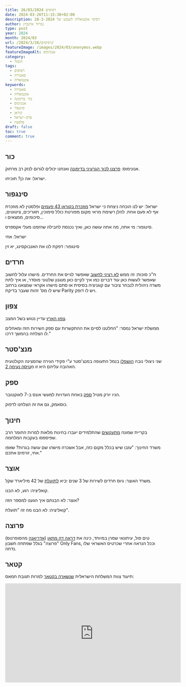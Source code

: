 ```yaml
---
title: רסיסים 26/03/2024
date: 2024-03-26T11:15:38+02:00
description: רסיסי אקטואליה לשבוע של 28-3-2024
author: נמרוד איזנברג
type: post
year: 2024
month: 2024/03
url: /2024/3/26/רסיסים/
featureImage: /images/2024/03/anonymos.webp
featureImageAlt: אנונימוס
category:
  - הומור
tags:
  - רסיסים
  - סאטירה
  - אקטואליה
keywords:
  - סאטירה
  - אקטואליה
  - כור בדימונה
  - אנונימוס
  - סינגפור
  - קוראן
  - פרס-ישראל
  - פלסטין
draft: false
toc: true
comment: true
---
```

## כור
אנונימוס: [פרצנו לכור הגרעיני בדימונה](https://www.ynet.co.il/digital/technews/article/h1q0ciu06) ואנחנו יכולים לגרום לנזק רב מרחוק.

ישראל: אה כן? תוכיחו.
## סינגפור
ישראל: יש לנו הוכחה ניצחת כי ישראל [מוזכרת בקוראן 43 פעמים](https://www.ynet.co.il/news/article/syohjyjy0) ופלסטין לא מוזכרת אף לא פעם אחת. להלן רשימת מראי מקום מפורטת כולל סימוכין, תאריכים, ציטוטים, סיכומים, ממצאים ו...

סינגפור: מי אתה, מה אתה עושה כאן, ואיך נכנסת לחבילה שהזמנו מעלי אקספרס.

ישראל: אחי

סינגפור: דפקת לנו את האנבוקסינג, יא זין
## חרדים
ח"כ סוכות: זה ממש [לא רציני לחשוב](https://www.ynet.co.il/news/article/bkxtbwxja) שאפשר לגייס את החרדים. מישהו עלול לחשוב שאפשר לעשות כאן עוד דברים כמו איך לקיים כאן מנגנון שלטוני מוסדר, או איך לתת משרה ניהולית לנבחר ציבור עם קוגניציה בסיסית או סתם מישהו אקראי שמצאנו ברחוב שיש לו מס' זהות שעבר בדיקת Parity ויש לו דופק.
## צפון
[צפון הארץ](https://www.ynet.co.il/news/article/b1461y006) עדיין נטוש בשל המצב.

ממשלת ישראל נמסר: "החלטנו לסיים את ההתקשרות עם ספק השירות הזה ומאחלים לו הצלחה בהמשך דרכו."
## מנצ'סטר
שני ניצולי נובה [הושפלו](https://www.ynet.co.il/news/article/rkygivkya) בנמל התעופה במנצ'סטר ע"י פקידי הגירה שהסצינה הקולנועית האהובה עליהם היא זו מ[טיסה נעימה 2](https://www.youtube.com/watch?v=FCkagYixpuc).
## ספק
הניו יורק מטיל [ספק](https://www.ynet.co.il/news/article/ryzodvj1r) באחת העדויות למעשי אונס ב-7 לאוקטובר.

כוסאמק, גם את זה הצלחנו לדפוק.
## חינוך
בקריית שמונה [מתעקשים](https://www.ynet.co.il/news/article/yokra13856314) שהתלמידים יעברו בחינות מלאות למרות החומר הרב שפיספסו בעקבות המלחמה.

משרד החינוך: "עזבו שיש בכלל מקום כזה, אבל אשכרה מישהו שם עושה בגרות? שאפו אחי, זורמים אתכם."
## אוצר
משרד האוצר: גיוס חרדים לשירות של 3 שנים יביא [לתועלת](https://www.ynet.co.il/economy/article/r1tz111ljr) של 42 מיליארד שקל.

קואליציה: רגע, לא הבנו.

אוצר: לא הבנתם איך הגענו למספר הזה?

קואליציה: לא הבנו מה זה "תועלת".
## פרוצה
טים פול, עיתונאי שמרן במיוחד, כינה את [דראה דה מתאו](https://pplus.ynet.co.il/richul/article/bye00kggja) ([אדריאנה](https://sopranos.fandom.com/wiki/Adriana_La_Cerva) מהסופרנוס) "פרוצה" בגלל שפתחה חשבון Only Fans, וככל הנראה אחרי שכרטיס האשראי שלו נדחה.
## קטאר
תיעוד צוות המשלחת הישראלית [שנשארה בקטאר](https://www.haaretz.co.il/news/politics/2024-03-26/ty-article/0000018e-7958-d8a5-addf-79fb71df0000) למרות תגובת חמאס:
<iframe width="560" height="315" src="https://www.youtube.com/embed/dCQCBmcPl2U?si=1hGxVtCpDqEC8XRu" title="YouTube video player" frameborder="0" allow="accelerometer; autoplay; clipboard-write; encrypted-media; gyroscope; picture-in-picture; web-share" referrerpolicy="strict-origin-when-cross-origin" allowfullscreen></iframe>